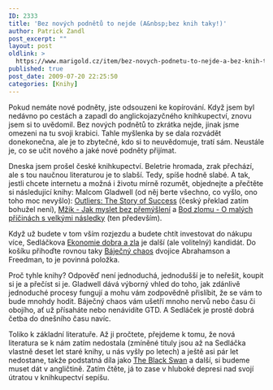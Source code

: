 ```yaml
---
ID: 2333
title: 'Bez nových podnětů to nejde (A&nbsp;bez knih taky!)'
author: Patrick Zandl
post_excerpt: ""
layout: post
oldlink: >
  https://www.marigold.cz/item/bez-novych-podnetu-to-nejde-a-bez-knih-taky
published: true
post_date: 2009-07-20 22:25:50
categories: [Knihy]
---
```

Pokud nemáte nové podněty, jste odsouzeni ke kopírování. Když jsem byl nedávno po cestách a zapadl do anglickojazyčného knihkupectví, znovu jsem si to uvědomil. Bez nových podnětů to zkrátka nejde, jinak jsme omezeni na tu svoji krabici. Tahle myšlenka by se dala rozvádět donekonečna, ale je to zbytečné, kdo si to neuvědomuje, tratí sám. Neustále je, co se učit nového a jaké nové podněty přijímat. 

Dneska jsem prošel české knihkupectví. Beletrie hromada, zrak přechází, ale s tou naučnou literaturou je to slabší. Tedy, spíše hodně slabé. A tak, jestli chcete internetu a možná i životu mírně rozumět, objednejte a přečtěte si následující knihy: Malcom Gladwell (od něj berte všechno, co vyšlo, ono toho moc nevyšlo): <a href="http://www.neoluxor.cz/cz/katalog/detail-knihy/?idproduct=127256">Outliers: The Story of Success</a> (český překlad zatím bohužel není), <a href="http://www.dokoran.cz/index.php?Mzik&p=book.php&id=235">Mžik - Jak myslet bez přemýšlení</a> a <a href="http://www.dokoran.cz/index.php?Bod_zlomu&p=book.php&id=372">Bod zlomu - O malých příčinách s velkými následky</a> (ten především).

Když už budete v tom vším rozjezdu a budete chtít investovat do nákupu více, Sedláčkova <a href="http://www.neoluxor.cz/knihy/popularne-naucna/veda/ekonomie-dobra-a-zla-d3t124616">Ekonomie dobra a zla</a> je další (ale volitelný) kandidát. Do košíku přihoďte rovnou taky <a href="http://www.dokoran.cz/index.php?&p=book.php&id=416">Báječný chaos</a> dvojice Abrahamson a Freedman, to je povinná položka.  

Proč tyhle knihy? Odpověď není jednoduchá, jednodušší je to neřešit, koupit si je a přečíst si je. Gladwell dává výborný vhled do toho, jak zdánlivě jednoduché procesy fungují a mohu vám zodpovědně přislíbit, že se vám to bude mnohdy hodit. Báječný chaos vám ušetří mnoho nervů nebo času či obojího, ať už přísaháte nebo nenávidíte GTD. A Sedláček je prostě dobrá četba do dnešního času navíc. 

Toliko k základní literatuře. Až ji pročtete, přejdeme k tomu, že nová literatura se k nám zatím nedostala (zmíněné tituly jsou až na Sedláčka vlastně deset let staré knihy, u nás vyšly po letech) a ještě asi pár let nedostane, takže podstatná díla jako <a href="http://www.amazon.com/Black-Swan-Impact-Highly-Improbable/dp/1400063515">The Black Swan</a> a další, si budeme muset dát v angličtině. Zatím čtěte, já to zase v hluboké depresi nad svojí útratou v knihkupectví sepíšu.
